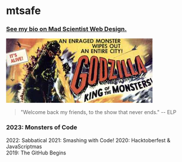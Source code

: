 # mtsafe

### [See my bio on Mad Scientist Web Design.](https://www.mswdtemplate.com/team.html#talent "The Team at Mad Scientist Web Design")

![Godzilla: King of the Monsters](godzilla-400x176.jpg)

> "Welcome back my friends, to the show that never ends." -- ELP

### 2023: Monsters of Code
2022: Sabbatical
2021: Smashing with Code!
2020: Hacktoberfest & JavaScriptmas  
2019: The GitHub Begins
